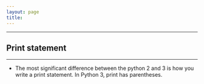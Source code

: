 ```yaml
---
layout: page
title:
---
```

***

## Print statement

***

- The most significant difference between the python 2 and 3 is how you write a print statement. In Python 3, print has parentheses.
